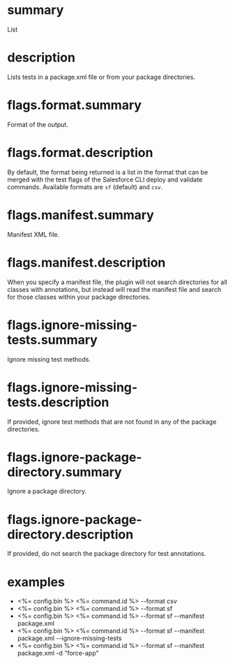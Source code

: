 # summary

List

# description

Lists tests in a package.xml file or from your package directories.

# flags.format.summary

Format of the output.

# flags.format.description

By default, the format being returned is a list in the format that can be merged with the test flags of the Salesforce CLI deploy and validate commands. Available formats are `sf` (default) and `csv`.

# flags.manifest.summary

Manifest XML file.

# flags.manifest.description

When you specify a manifest file, the plugin will not search directories for all classes with annotations, but instead will read the manifest file and search for those classes within your package directories.

# flags.ignore-missing-tests.summary

Ignore missing test methods.

# flags.ignore-missing-tests.description

If provided, ignore test methods that are not found in any of the package directories.

# flags.ignore-package-directory.summary

Ignore a package directory.

# flags.ignore-package-directory.description

If provided, do not search the package directory for test annotations.

# examples

- <%= config.bin %> <%= command.id %> --format csv
- <%= config.bin %> <%= command.id %> --format sf
- <%= config.bin %> <%= command.id %> --format sf --manifest package.xml
- <%= config.bin %> <%= command.id %> --format sf --manifest package.xml --ignore-missing-tests
- <%= config.bin %> <%= command.id %> --format sf --manifest package.xml -d "force-app"
